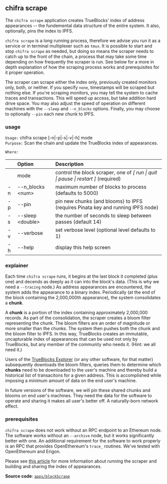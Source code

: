 ## chifra scrape

The `chifra scrape` application creates TrueBlocks' index of address appearances -- the fundemental data structure of the entire system. It also, optionally, pins the index to IPFS.

`chifra scrape` is a long running process, therefore we advise you run it as a service or in terminal multiplexer such as `tmux`. It is possible to start and stop `chifra scrape` as needed, but doing so means the scraper needs to catch up to the front of the chain, a process that may take some time depending on how frequently the scraper is run. See below for a more in depth explanation of how the scraping process works and prerequisites for it proper operation.

The scraper can scrape either the index only, previously created monitors only, both, or neither. If you specify `none`, timestamps will be scraped but nothing else. If you're scraping monitors, you may tell the system to cache traces and transactions. This will speed up access, but take addition hard drive space. You may also adjust the speed of operation on different machines with the `--sleep` and `--n_blocks` options. Finally, you may choose to optionally `--pin` each new chunk to IPFS.

### usage

`Usage:`    chifra scrape [-n|-p|-s|-v|-h] mode  
`Purpose:`  Scan the chain and update the TrueBlocks index of appearances.

`Where:`  

| | Option | Description |
| :----- | :----- | :---------- |
|  | mode | control the block scraper, one of *[ run \| quit \| pause \| restart ]* (required) |
| -n | --n_blocks &lt;num&gt; | maximum number of blocks to process (defaults to 5000) |
| -p | --pin | pin new chunks (and blooms) to IPFS (requires Pinata key and running IPFS node) |
| -s | --sleep &lt;double&gt; | the number of seconds to sleep between passes (default 14) |
| -v | --verbose | set verbose level (optional level defaults to 1) |
| -h | --help | display this help screen |

### explainer

Each time `chifra scrape` runs, it begins at the last block it completed (plus one) and decends as deeply as it can into the block's data. (This is why we need a `--tracing` node.) As address appearances are encountered, the system adds the appearance to a binary index. Periodically (at the end of the block containing the 2,000,000th appearance), the system consolidates a **chunk**.

A **chunk** is a portion of the index containing approximately 2,000,000 records. As part of the consolidation, the scraper creates a bloom filter representing the chunk. The bloom filters are an order of magnitude or more smaller than the chunks. The system then pushes both the chunk and the bloom filter to IPFS. In this way, TrueBlocks creates an immutable, uncapturable index of appearances that can be used not only by TrueBlocks, but any member of the community who needs it. (Hint: we all need it.)

Users of the [TrueBlocks Explorer](https://github.com/TrueBlocks/trueblocks-explorer) (or any other software, for that matter) subsequently downloads the bloom filters, queries them to determine which **chunks** need to be downloaded to the user's machine and thereby build a historical list of transacitons for a given address. This is accomplished while imposing a minimum amount of data on the end user's machine.

In future versions of the software, we will pin these shared chunks and blooms on end user's machines. They need the data for the software to operate and sharing it makes all user's better off. A naturally-born network effect.

### prerequisites

`chifra scrape` does not work without an RPC endpoint to an Ethereum node. The software works without an `--archive` node, but it works significantly better with one. An additional requirement for the software to work properly is an RPC that provides OpenEthereum's `trace_` routines. We've tested with OpenEthereum and Erigon.

Please see [this article](.) for more information about running the scraper and building and sharing the index of appearances.


**Source code**: [`apps/blockScrape`](https://github.com/TrueBlocks/trueblocks-core/tree/master/src/apps/blockScrape)

